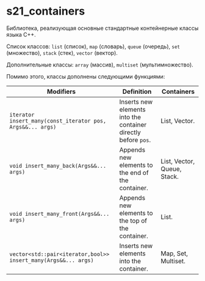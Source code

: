 # s21_containers

Библиотека, реализующая основные стандартные контейнерные классы языка С++.

Список классов: `list` (список), `map` (словарь), `queue` (очередь), `set` (множество), `stack` (стек), `vector` (вектор).

Дополнительные классы: `array` (массив), `multiset` (мультимножество).

Помимо этого, классы дополнены следующими функциями:

| Modifiers      | Definition                                      | Containers |
|----------------|-------------------------------------------------| -------------------------------------------|
| `iterator insert_many(const_iterator pos, Args&&... args)`          | Inserts new elements into the container directly before `pos`.  | List, Vector. |
| `void insert_many_back(Args&&... args)`          | Appends new elements to the end of the container.  | List, Vector, Queue, Stack. |
| `void insert_many_front(Args&&... args)`          | Appends new elements to the top of the container.  | List. |
| `vector<std::pair<iterator,bool>> insert_many(Args&&... args)`          | Inserts new elements into the container.  | Map, Set, Multiset. |

